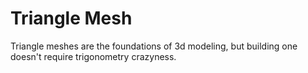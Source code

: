 # Triangle Mesh

Triangle meshes are the foundations of 3d modeling, but building one doesn't require trigonometry crazyness.

<canvas-art-TriangularMesh />
